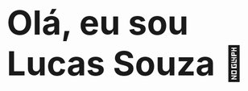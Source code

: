 
<style>
    h1 {
        font-size: 50pt;
    }
</style>

<h1>Olá, eu sou Lucas Souza 👋</h1>

<!-- ![Image alt text](teste.svg). -->